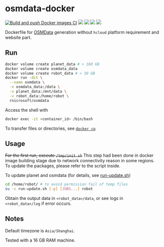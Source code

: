 # osmdata-docker

[![Build and push Docker images CI](https://github.com/rnicrosoft-studio/osmdata-docker/actions/workflows/docker-build-publish.yml/badge.svg)](https://github.com/rnicrosoft-studio/osmdata-docker/actions/workflows/docker-build-publish.yml)
![](https://img.shields.io/badge/OSMData-docker-brightgreen)
![](https://img.shields.io/docker/image-size/rnicrosoft/osmdata/latest)
![](https://img.shields.io/docker/pulls/rnicrosoft/osmdata)
![](https://img.shields.io/badge/maintainer-rnicrosoft-blue)

Dockerfile for [OSMData](https://github.com/fossgis/osmdata) generation without `hcloud` platform requirement and website part.

## Run
```bash
docker volume create planet_data # > 160 GB
docker volume create osmdata_data
docker volume create robot_data # > 30 GB
docker run -dit \
  --name osmdata \
  -v osmdata_data:/data \
  -v planet_data:/mnt/data \
  -v robot_data:/home/robot \
  rnicrosoft/osmdata
```

Access the shell with
```bash
docker exec -it <container_id> /bin/bash
```

To transfer files or directories, see [`docker cp`](https://docs.docker.com/engine/reference/commandline/cp/)

## Usage
~~For the first run, execute `/tmp/init.sh`~~
This step had been done in docker image building stage due to network connectivity reason in some regions.
To update the packages, please refer to the script inside.

To update planet and osmdata (for details, see [run-update.sh](./master/run-update.sh))
```bash
cd /home/robot/ # to avoid permission fail of temp files
su -c run-update.sh [-p] [JOBS...] robot
```

Obtain the output data in `<robot_data>/data`, or see logs in `<robot_data>/log` if error occurs.

## Notes

Default timezone is `Asia/Shanghai`.

Tested with a 16 GB RAM machine.
